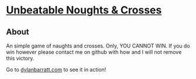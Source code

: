 # <h1> <a href ="http://dylanbarratt.com/projects/nc/"> Unbeatable Noughts & Crosses </a> </h1>

## About <a name = "about"></a>

An simple game of naughts and crosses. Only, YOU CANNOT WIN. If you do win however please contact me on github with how and I will not remove this victory.

Go to <a href ="https://dylanbarratt.com/projects/Noughts%20&%20crosses/index.html">dylanbarratt.com</a> to see it in action!
